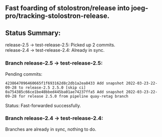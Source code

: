 ## Fast foarding of stolostron/release into joeg-pro/tracking-stolostron-release.

## Status Summary:

release-2.5 -> test-release-2.5: Picked up 2 commits.  
release-2.4 -> test-release-2.4: Already in sync.  

### Branch release-2.5 -> test-release-2.5:

Pending commits:

```
4238647096460665f1f693162d8c2db1a2ea8433 Add snapshot 2022-03-23-22-09-28 to release-2.5 2.5.0 [skip ci]
0a754385c66ce1be48bbed445ba01ae74237ffa5 Add snapshot 2022-03-23-22-09-28 for release 2.5.0 from pipeline quay-retag branch
```

Status: Fast-forwarded successfully.

### Branch release-2.4 -> test-release-2.4:

Branches are already in sync, nothing to do.
